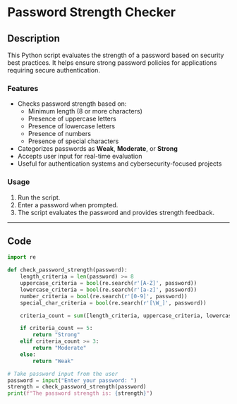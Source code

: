 # Password Strength Checker

## Description
This Python script evaluates the strength of a password based on security best practices. It helps ensure strong password policies for applications requiring secure authentication.

### Features
- Checks password strength based on:
  - Minimum length (8 or more characters)
  - Presence of uppercase letters
  - Presence of lowercase letters
  - Presence of numbers
  - Presence of special characters
- Categorizes passwords as **Weak**, **Moderate**, or **Strong**
- Accepts user input for real-time evaluation
- Useful for authentication systems and cybersecurity-focused projects

### Usage
1. Run the script.
2. Enter a password when prompted.
3. The script evaluates the password and provides strength feedback.

---

## Code
```python
import re

def check_password_strength(password):
    length_criteria = len(password) >= 8
    uppercase_criteria = bool(re.search(r'[A-Z]', password))
    lowercase_criteria = bool(re.search(r'[a-z]', password))
    number_criteria = bool(re.search(r'[0-9]', password))
    special_char_criteria = bool(re.search(r'[\W_]', password))

    criteria_count = sum([length_criteria, uppercase_criteria, lowercase_criteria, number_criteria, special_char_criteria])

    if criteria_count == 5:
        return "Strong"
    elif criteria_count >= 3:
        return "Moderate"
    else:
        return "Weak"

# Take password input from the user
password = input("Enter your password: ")
strength = check_password_strength(password)
print(f"The password strength is: {strength}")
